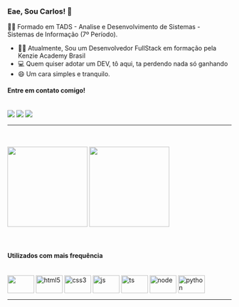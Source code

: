 ### Eae, Sou Carlos! 👋

  :student: Formado em TADS - Analise e Desenvolvimento de Sistemas -  
            Sistemas de Informação (7º Período).

  - :man_teacher: Atualmente, Sou um Desenvolvedor FullStack em formação pela Kenzie Academy Brasil
  - :computer: Quem quiser adotar um DEV, tô aqui, ta perdendo nada só ganhando
  - 😄 Um cara simples e tranquilo.
  
#### Entre em contato comigo!
<br>
<div>
  <a width="30em" href="https://www.linkedin.com/in/carlos-henrique-freitas-de-almeida" target="blank"><img src="https://img.shields.io/badge/LinkedIn-0077B5?style=for-the-badge&logo=linkedin&logoColor=white" target="blank" /></a>
  <a href="mailto: carlos.d.freitas0@gmail.com" target="blank"><img src="https://img.shields.io/badge/Gmail-D14836?style=for-the-badge&logo=gmail&logoColor=white" target="blank" /></a>
  <a href="mailto: carlos.d.freitas0@hotmail.com" target="blank"><img src="https://img.shields.io/badge/Microsoft_Outlook-0078D4?style=for-the-badge&logo=microsoft-outlook&logoColor=white" target="blank" /></a>
</div>
<hr/>

<br>
<br>

<div>
    <img height="180em" src="https://github-readme-stats.vercel.app/api?username=CarloslFreitas&show_icons=true&theme=github_dark&include_all_commits=true&rank_icon=github" />
    <img height="180em" src="https://github-readme-stats.vercel.app/api/top-langs/?username=CarloslFreitas&layout=compact&langs_count=168&theme=github_dark" />
</div>

<br>
<br>

#### Utilizados com mais frequência
<br>

<div style="display: inline_block">
  <img align="center" height="40em" width="60em" src="https://cdn.jsdelivr.net/gh/devicons/devicon@latest/icons/react/react-original.svg" />
  <img align="center" height="40em" width="60em" alt="html5" src="https://cdn.jsdelivr.net/gh/devicons/devicon@latest/icons/html5/html5-original.svg" />
  <img align="center" height="40em" width="60em" alt="css3" src="https://cdn.jsdelivr.net/gh/devicons/devicon@latest/icons/css3/css3-original.svg" />
  <img align="center" height="40em" width="60em" alt="js" src="https://cdn.jsdelivr.net/gh/devicons/devicon@latest/icons/javascript/javascript-plain.svg" />
  <img align="center" height="40em" width="60em" alt="ts" src="https://cdn.jsdelivr.net/gh/devicons/devicon@latest/icons/typescript/typescript-original.svg" />
  <img align="center" height="40em" width="60em" alt="node" src="https://cdn.jsdelivr.net/gh/devicons/devicon@latest/icons/nodejs/nodejs-original.svg" />
  <img align="center" height="40em" width="60em" alt="python" src="https://cdn.jsdelivr.net/gh/devicons/devicon@latest/icons/python/python-original.svg" />
</div>
<hr/>

